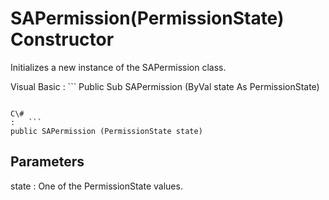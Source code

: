 <!-- loio3c1dc2576c5f10149f90f5a052d35553 -->

# SAPermission\(PermissionState\) Constructor

Initializes a new instance of the SAPermission class.



Visual Basic
:   ```
Public Sub SAPermission (ByVal state As PermissionState)
```

C\#
:   ```
public SAPermission (PermissionState state)
```



## Parameters

state
:   One of the PermissionState values.

